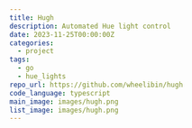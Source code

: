 ```yaml
---
title: Hugh
description: Automated Hue light control
date: 2023-11-25T00:00:00Z
categories:
  - project
tags:
  - go
  - hue_lights
repo_url: https://github.com/wheelibin/hugh
code_language: typescript
main_image: images/hugh.png
list_image: images/hugh.png
---
```

